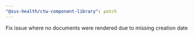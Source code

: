 ```yaml
---
"@zus-health/ctw-component-library": patch
---
```


Fix issue where no documents were rendered due to missing creation date
